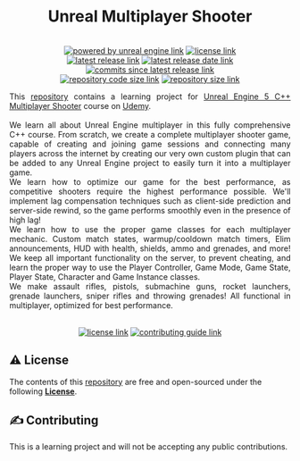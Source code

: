 <h1 align="center">
    Unreal Multiplayer Shooter
</h1>

<p align="center">
    <br/>
    <a href="https://www.unrealengine.com/"><img alt="powered by unreal engine link" src="https://img.shields.io/badge/POWERED%20BY-Unreal%20Engine-3c59ff?style=for-the-badge&logo=c%2B%2B&labelColor=3abeff"/></a>
    <a href="LICENSE.md"><img alt="license link" src="https://img.shields.io/github/license/curriculum-blackboard/unreal-multiplayer-shooter?style=for-the-badge"/></a>
    <br/>
    <a href="https://github.com/curriculum-blackboard/unreal-multiplayer-shooter/releases/"><img alt="latest release link" src="https://img.shields.io/github/v/release/curriculum-blackboard/unreal-multiplayer-shooter?include_prereleases&style=for-the-badge&logo=semantic-release"/></a>
    <a href="https://github.com/curriculum-blackboard/unreal-multiplayer-shooter/releases/"><img alt="latest release date link" src="https://img.shields.io/github/release-date-pre/curriculum-blackboard/unreal-multiplayer-shooter?include_prereleases&style=for-the-badge&logo=google-calendar"/></a>
    <a href="https://github.com/curriculum-blackboard/unreal-multiplayer-shooter/commits/"><img alt="commits since latest release link" src="https://img.shields.io/github/commits-since/curriculum-blackboard/unreal-multiplayer-shooter/latest?include_prereleases&style=for-the-badge&logo=github"/></a>
    <br/>
    <a href="https://github.com/curriculum-blackboard/unreal-multiplayer-shooter/"><img alt="repository code size link" src="https://img.shields.io/github/languages/code-size/curriculum-blackboard/unreal-multiplayer-shooter?style=for-the-badge&logo=github"/></a>
    <a href="https://github.com/curriculum-blackboard/unreal-multiplayer-shooter/"><img alt="repository size link" src="https://img.shields.io/github/repo-size/curriculum-blackboard/unreal-multiplayer-shooter?style=for-the-badge&logo=github"/></a>
    <br/>
</p>

<p align="justify">
    This <a href="https://github.com/curriculum-blackboard/unreal-multiplayer-shooter/">repository</a> contains a learning project for <a href="https://www.udemy.com/course/unreal-engine-5-cpp-multiplayer-shooter/">Unreal Engine 5 C++ Multiplayer Shooter</a> course on <a href="https://www.udemy.com/">Udemy</a>.
    <br/>
    <br/>
    We learn all about Unreal Engine multiplayer in this fully comprehensive C++ course. From scratch, we create a complete multiplayer shooter game, capable of creating and joining game sessions and connecting many players across the internet by creating our very own custom plugin that can be added to any Unreal Engine project to easily turn it into a multiplayer game.
    <br/>
    We learn how to optimize our game for the best performance, as competitive shooters require the highest performance possible. We'll implement lag compensation techniques such as client-side prediction and server-side rewind, so the game performs smoothly even in the presence of high lag!
    <br/>
    We learn how to use the proper game classes for each multiplayer mechanic. Custom match states, warmup/cooldown match timers, Elim announcements, HUD with health, shields, ammo and grenades, and more! We keep all important functionality on the server, to prevent cheating, and learn the proper way to use the Player Controller, Game Mode, Game State, Player State, Character and Game Instance classes.
    <br/>
    We make assault rifles, pistols, submachine guns, rocket launchers, grenade launchers, sniper rifles and throwing grenades! All functional in multiplayer, optimized for best performance.
    <br/>
</p>

<p align="center">
    <br/>
    <a href="#license"><img alt="license link" src="https://img.shields.io/badge/-LICENSE-lightgrey?style=for-the-badge"/></a>
    <a href="#contributing"><img alt="contributing guide link" src="https://img.shields.io/badge/-CONTRIBUTING-lightgrey?style=for-the-badge"/></a>
    <br/>
</p>

<h2>
    <a id="license"> ⚠️ License</a>
</h2>

<p>
    The contents of this <a href="https://github.com/curriculum-blackboard/unreal-multiplayer-shooter/">repository</a> are free and open-sourced under the following <a href="LICENSE.md"><b>License</b></a>.
</p>

<h2>
    <a id="contributing"> ✍️ Contributing</a>
</h2>

<p>
    This is a learning project and will not be accepting any public contributions.
</p>
